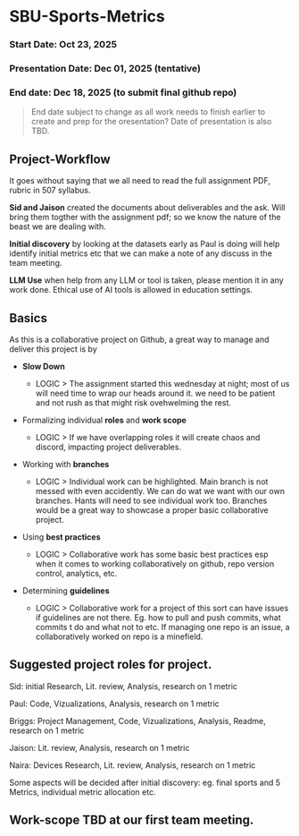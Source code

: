 # SBU-Sports-Metrics

### Start Date: Oct 23, 2025

### Presentation Date: Dec 01, 2025 (tentative)

### End date: Dec 18, 2025 (to submit final github repo)

> End date subject to change as all work needs to finish earlier to create and prep for the oresentation? Date of presentation is also TBD.

## Project-Workflow

It goes without saying that we all need to read the full assignment PDF, rubric in 507 syllabus.

**Sid and Jaison** created the documents about deliverables and the ask. Will bring them togther with the assignment pdf; so we know the nature of the beast we are dealing with.

**Initial discovery** by looking at the datasets early as Paul is doing will help identify initial metrics etc that we can make a note of any discuss in the team meeting.  

**LLM Use** when help from any LLM or tool is taken, please mention it in any work done. Ethical use of AI tools is allowed in education settings.

## Basics

As this is a collaborative project on Github, a great way to manage and deliver this project is by 

- **Slow Down**
    - LOGIC > The assignment started this wednesday at night; most of us will need time to wrap our heads around it. we need to be patient and not rush as that might risk ovehwelming the rest.

- Formalizing individual **roles** and **work scope**
    - LOGIC > If we have overlapping roles it will create chaos and discord, impacting project deliverables.

- Working with **branches**
    - LOGIC > Individual work can be highlighted. Main branch is not messed with even accidently. We can do wat we want with our own branches. Hants will need to see individual work too. Branches would be a great way to showcase a proper basic collaborative project.

- Using **best practices** 
    - LOGIC > Collaborative work has some basic best practices esp when it comes to working collaboratively on github, repo version control, analytics, etc.

- Determining **guidelines**
    - LOGIC > Collaborative work for a project of this sort can have issues if guidelines are not there. Eg. how to pull and push commits, what commits t do and what not to etc. If managing one repo is an issue, a collaboratively worked on repo is a minefield.


## Suggested project roles for project.

Sid: initial Research, Lit. review, Analysis, research on 1 metric

Paul: Code, Vizualizations, Analysis, research on 1 metric

Briggs: Project Management, Code, Vizualizations, Analysis, Readme, research on 1 metric

Jaison: Lit. review, Analysis, research on 1 metric

Naira: Devices Research, Lit. review, Analysis, research on 1 metric

Some aspects will be decided after initial discovery: eg. final sports and 5 Metrics, individual metric allocation etc.

## Work-scope TBD at our first team meeting. 














